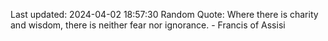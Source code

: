 Last updated: 2024-04-02 18:57:30
Random Quote: Where there is charity and wisdom, there is neither fear nor ignorance. - Francis of Assisi